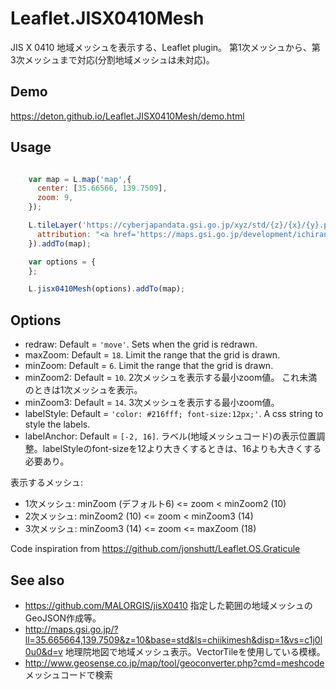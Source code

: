 # Leaflet.JISX0410Mesh

JIS X 0410 地域メッシュを表示する、Leaflet plugin。
第1次メッシュから、第3次メッシュまで対応(分割地域メッシュは未対応)。

Demo
----
https://deton.github.io/Leaflet.JISX0410Mesh/demo.html

Usage
-----

```JavaScript

    var map = L.map('map',{
      center: [35.66566, 139.7509],
      zoom: 9,
    });

    L.tileLayer('https://cyberjapandata.gsi.go.jp/xyz/std/{z}/{x}/{y}.png', {
      attribution: "<a href='https://maps.gsi.go.jp/development/ichiran.html' target='_blank'>地理院タイル</a>"
    }).addTo(map);

    var options = {
    };

    L.jisx0410Mesh(options).addTo(map);

```

Options
-------
- redraw: Default = `'move'`. Sets when the grid is redrawn.
- maxZoom: Default = `18`. Limit the range that the grid is drawn.
- minZoom: Default = `6`. Limit the range that the grid is drawn.
- minZoom2: Default = `10`. 2次メッシュを表示する最小zoom値。
  これ未満のときは1次メッシュを表示。
- minZoom3: Default = `14`. 3次メッシュを表示する最小zoom値。
- labelStyle: Default = `'color: #216fff; font-size:12px;'`. A css string to style the labels.
- labelAnchor: Default = `[-2, 16]`. ラベル(地域メッシュコード)の表示位置調整。labelStyleのfont-sizeを12より大きくするときは、16よりも大きくする必要あり。

表示するメッシュ:
* 1次メッシュ: minZoom (デフォルト6) <= zoom < minZoom2 (10)
* 2次メッシュ: minZoom2 (10) <= zoom < minZoom3 (14)
* 3次メッシュ: minZoom3 (14) <= zoom <= maxZoom (18)


Code inspiration from https://github.com/jonshutt/Leaflet.OS.Graticule

See also
--------
* https://github.com/MALORGIS/jisX0410
  指定した範囲の地域メッシュのGeoJSON作成等。
* http://maps.gsi.go.jp/?ll=35.665664,139.7509&z=10&base=std&ls=chiikimesh&disp=1&vs=c1j0l0u0&d=v
  地理院地図で地域メッシュ表示。VectorTileを使用している模様。
* http://www.geosense.co.jp/map/tool/geoconverter.php?cmd=meshcode
  メッシュコードで検索
